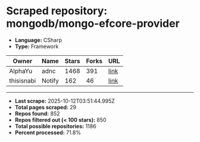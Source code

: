 # Scraped repository: mongodb/mongo-efcore-provider
* **Language:** CSharp
* **Type:** Framework

| Owner | Name | Stars | Forks | URL |
|---|---|---|---|---|
| AlphaYu | adnc | 1468 | 391 | [link](https://github.com/AlphaYu/adnc) |
| thisisnabi | Notify | 162 | 46 | [link](https://github.com/thisisnabi/Notify) |

---
* **Last scrape:** 2025-10-12T03:51:44.995Z
* **Total pages scraped:** 29
* **Repos found:** 852
* **Repos filtered out (< 100 stars):** 850
* **Total possible repositories:** 1186
* **Percent processed:** 71.8%
